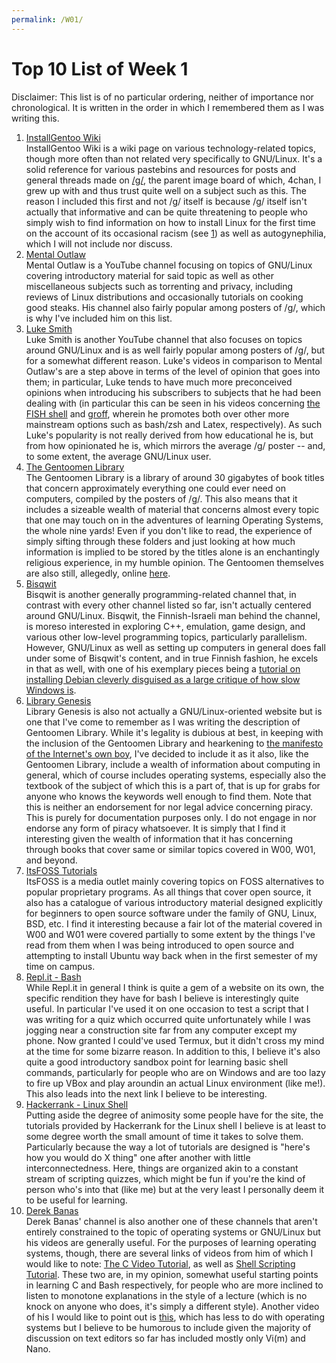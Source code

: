 ```yaml
---
permalink: /W01/
---
```


# Top 10 List of Week 1
Disclaimer: This list is of no particular ordering, neither of importance nor chronological. It is written in the order in which I remembered them as I was writing this.
1. [InstallGentoo Wiki](https://wiki.installgentoo.com/wiki/Main_Page)  
InstallGentoo Wiki is a wiki page on various technology-related topics, though more often than not related very specifically to GNU/Linux. It's a solid reference for various pastebins and resources for posts and general threads made on [/g/](https://boards.4channel.org/g/), the parent image board of which, 4chan, I grew up with and thus trust quite well on a subject such as this. The reason I included this first and not /g/ itself is because /g/ itself isn't actually that informative and can be quite threatening to people who simply wish to find information on how to install Linux for the first time on the account of its occasional racism (see [1](https://boards.4channel.org/g/catalog#s=csg)) as well as autogynephilia, which I will not include nor discuss.
2. [Mental Outlaw](https://www.youtube.com/user/MentalOutlawStudios)  
Mental Outlaw is a YouTube channel focusing on topics of GNU/Linux covering introductory material for said topic as well as other miscellaneous subjects such as torrenting and privacy, including reviews of Linux distributions and occasionally tutorials on cooking good steaks. His channel also fairly popular among posters of /g/, which is why I've included him on this list.
3. [Luke Smith](https://www.youtube.com/channel/UC2eYFnH61tmytImy1mTYvhA)  
Luke Smith is another YouTube channel that also focuses on topics around GNU/Linux and is as well fairly popular among posters of /g/, but for a somewhat different reason. Luke's videos in comparison to Mental Outlaw's are a step above in terms of the level of opinion that goes into them; in particular, Luke tends to have much more preconceived opinions when introducing his subscribers to subjects that he had been dealing with (in particular this can be seen in his videos concerning [the FISH shell](https://www.youtube.com/watch?v=C2a7jJTh3kU) and [groff](https://www.youtube.com/watch?v=w8EKH_fjmXA), wherein he promotes both over other more mainstream options such as bash/zsh and Latex, respectively). As such Luke's popularity is not really derived from how educational he is, but from how opinionated he is, which mirrors the average /g/ poster -- and, to some extent, the average GNU/Linux user.
4. [The Gentoomen Library](https://archive.org/details/TheGentoomenLibrary)  
The Gentoomen Library is a library of around 30 gigabytes of book titles that concern approximately everything one could ever need on computers, compiled by the posters of /g/. This also means that it includes a sizeable wealth of material that concerns almost every topic that one may touch on in the adventures of learning Operating Systems, the whole nine yards! Even if you don't like to read, the experience of simply sifting through these folders and just looking at how much information is implied to be stored by the titles alone is an enchantingly religious experience, in my humble opinion. The Gentoomen themselves are also still, allegedly, online [here](https://g.sicp.me).
5. [Bisqwit](https://www.youtube.com/c/Bisqwit)  
Bisqwit is another generally programming-related channel that, in contrast with every other channel listed so far, isn't actually centered around GNU/Linux. Bisqwit, the Finnish-Israeli man behind the channel, is moreso interested in exploring C++, emulation, game design, and various other low-level programming topics, particularly parallelism. However, GNU/Linux as well as setting up computers in general does fall under some of Bisqwit's content, and in true Finnish fashion, he excels in that as well, with one of his exemplary pieces being a [tutorial on installing Debian cleverly disguised as a large critique of how slow Windows is](https://www.youtube.com/watch?v=DgiQcJfTYKU).
6. [Library Genesis](http://libgen.rs)  
Library Genesis is also not actually a GNU/Linux-oriented website but is one that I've come to remember as I was writing the description of Gentoomen Library. While it's legality is dubious at best, in keeping with the inclusion of the Gentoomen Library and hearkening to [the manifesto of the Internet's own boy](https://archive.org/stream/GuerillaOpenAccessManifesto/Goamjuly2008_djvu.txt), I've decided to include it as it also, like the Gentoomen Library, include a wealth of information about computing in general, which of course includes operating systems, especially also the textbook of the subject of which this is a part of, that is up for grabs for anyone who knows the keywords well enough to find them. Note that this is neither an endorsement for nor legal advice concerning piracy. This is purely for documentation purposes only. I do not engage in nor endorse any form of piracy whatsoever. It is simply that I find it interesting given the wealth of information that it has concerning through books that cover same or similar topics covered in W00, W01, and beyond.
7. [ItsFOSS Tutorials](https://itsfoss.com/category/how-to/)  
ItsFOSS is a media outlet mainly covering topics on FOSS alternatives to popular proprietary programs. As all things that cover open source, it also has a catalogue of various introductory material designed explicitly for beginners to open source software under the family of GNU, Linux, BSD, etc. I find it interesting because a fair lot of the material covered in W00 and W01 were covered partially to some extent by the things I've read from them when I was being introduced to open source and attempting to install Ubuntu way back when in the first semester of my time on campus.
8. [Repl.it - Bash](https://repl.it/languages/bash)  
While Repl.it in general I think is quite a gem of a website on its own, the specific rendition they have for bash I believe is interestingly quite useful. In particular I've used it on one occasion to test a script that I was writing for a quiz which occurred quite unfortunately while I was jogging near a construction site far from any computer except my phone. Now granted I could've used Termux, but it didn't cross my mind at the time for some bizarre reason. In addition to this, I believe it's also quite a good introductory sandbox point for learning basic shell commands, particularly for people who are on Windows and are too lazy to fire up VBox and play aroundin an actual Linux environment (like me!). This also leads into the next link I believe to be interesting.
9. [Hackerrank - Linux Shell](https://www.hackerrank.com/domains/shell)  
Putting aside the degree of animosity some people have for the site, the tutorials provided by Hackerrank for the Linux shell I believe is at least to some degree worth the small amount of time it takes to solve them. Particularly because the way a lot of tutorials are designed is "here's how you would do X thing" one after another with little interconnectedness. Here, things are organized akin to  a constant stream of scripting quizzes, which might be fun if you're the kind of person who's into that (like me) but at the very least I personally deem it to be useful for learning.
10. [Derek Banas](https://www.youtube.com/channel/UCwRXb5dUK4cvsHbx-rGzSgw )  
Derek Banas' channel is also another one of these channels that aren't entirely constrained to the topic of operating systems or GNU/Linux but his videos are generally useful. For the purposes of learning operating systems, though, there are several links of videos from him of which I would like to note: [The C Video Tutorial](https://www.youtube.com/playlist?list=PLGLfVvz_LVvSaXCpKS395wbCcmsmgRea7), as well as [Shell Scripting Tutorial](https://www.youtube.com/watch?v=hwrnmQumtPw). These two are, in my opinion, somewhat useful starting points in learning C and Bash respectively, for people who are more inclined to listen to monotone explanations in the style of a lecture (which is no knock on anyone who does, it's simply a different style). Another video of his I would like to point out is [this](https://www.youtube.com/watch?v=Iagbv974GlQ), which has less to do with operating systems but I believe to be humorous to include given the majority of discussion on text editors so far has included mostly only Vi(m) and Nano.
